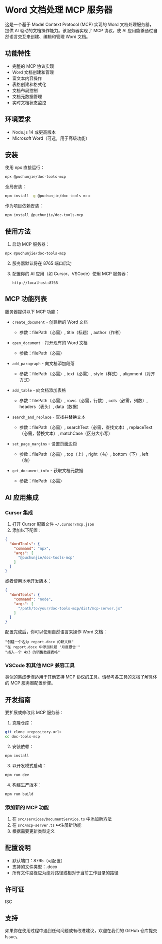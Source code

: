 # Word 文档处理 MCP 服务器

这是一个基于 Model Context Protocol (MCP) 实现的 Word 文档处理服务器，提供 AI 驱动的文档操作能力。该服务器实现了 MCP 协议，使 AI 应用能够通过自然语言交互来创建、编辑和管理 Word 文档。

## 功能特性

- 完整的 MCP 协议实现
- Word 文档创建和管理
- 富文本内容操作
- 表格创建和格式化
- 文档布局控制
- 文档元数据管理
- 实时文档状态监控

## 环境要求

- Node.js 14 或更高版本
- Microsoft Word（可选，用于高级功能）

## 安装

使用 npx 直接运行：
```bash
npx @puchunjie/doc-tools-mcp
```

全局安装：
```bash
npm install -g @puchunjie/doc-tools-mcp
```

作为项目依赖安装：
```bash
npm install @puchunjie/doc-tools-mcp
```

## 使用方法

1. 启动 MCP 服务器：
```bash
npx @puchunjie/doc-tools-mcp
```

2. 服务器默认将在 8765 端口启动

3. 配置你的 AI 应用（如 Cursor、VSCode）使用 MCP 服务器：
   ```
   http://localhost:8765
   ```

## MCP 功能列表

服务器提供以下 MCP 功能：

- `create_document` - 创建新的 Word 文档
  - 参数：filePath（必需）, title（标题）, author（作者）

- `open_document` - 打开现有的 Word 文档
  - 参数：filePath（必需）

- `add_paragraph` - 向文档添加段落
  - 参数：filePath（必需）, text（必需）, style（样式）, alignment（对齐方式）

- `add_table` - 向文档添加表格
  - 参数：filePath（必需）, rows（必需，行数）, cols（必需，列数）, headers（表头）, data（数据）

- `search_and_replace` - 查找并替换文本
  - 参数：filePath（必需）, searchText（必需，查找文本）, replaceText（必需，替换文本）, matchCase（区分大小写）

- `set_page_margins` - 设置页面边距
  - 参数：filePath（必需）, top（上）, right（右）, bottom（下）, left（左）

- `get_document_info` - 获取文档元数据
  - 参数：filePath（必需）

## AI 应用集成

### Cursor 集成

1. 打开 Cursor 配置文件 `~/.cursor/mcp.json`
2. 添加以下配置：
```json
{
  "WordTools": {
    "command": "npx",
    "args": [
      "@puchunjie/doc-tools-mcp"
    ]
  }
}
```

或者使用本地开发版本：
```json
{
  "WordTools": {
    "command": "node",
    "args": [
      "/path/to/your/doc-tools-mcp/dist/mcp-server.js"
    ]
  }
}
```

配置完成后，你可以使用自然语言来操作 Word 文档：
```
"创建一个名为 report.docx 的新文档"
"在 report.docx 中添加标题 '月度报告'"
"插入一个 4x3 的销售数据表格"
```

### VSCode 和其他 MCP 兼容工具

类似的集成步骤适用于其他支持 MCP 协议的工具。请参考各工具的文档了解具体的 MCP 服务器配置步骤。

## 开发指南

要扩展或修改此 MCP 服务器：

1. 克隆仓库：
```bash
git clone <repository-url>
cd doc-tools-mcp
```

2. 安装依赖：
```bash
npm install
```

3. 以开发模式启动：
```bash
npm run dev
```

4. 构建生产版本：
```bash
npm run build
```

### 添加新的 MCP 功能

1. 在 `src/services/DocumentService.ts` 中添加新方法
2. 在 `src/mcp-server.ts` 中注册新功能
3. 根据需要更新类型定义

## 配置说明

- 默认端口：8765（可配置）
- 支持的文件类型：.docx
- 所有文件路径应为绝对路径或相对于当前工作目录的路径

## 许可证

ISC

## 支持

如果你在使用过程中遇到任何问题或有改进建议，欢迎在我们的 GitHub 仓库提交 Issue。 